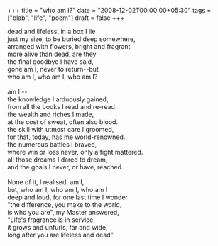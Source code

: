+++
title = "who am I?"
date = "2008-12-02T00:00:00+05:30"
tags = ["blab", "life", "poem"]
draft = false
+++

<p class="verse">
dead and lifeless, in a box I lie<br />
just my size, to be buried deep somewhere,<br />
arranged with flowers, bright and fragrant<br />
more alive than dead, are they<br />
the final goodbye I have said,<br />
gone am I, never to return--but<br />
who am I, who am I, who am I?<br />
<br />
am I --<br />
the knowledge I arduously gained,<br />
from all the books I read and re-read.<br />
the wealth and riches I made,<br />
at the cost of sweat, often also blood.<br />
the skill with utmost care I groomed,<br />
for that, today, has me world-renowned.<br />
the numerous battles I braved,<br />
where win or loss never, only a fight mattered.<br />
all those dreams I dared to dream,<br />
and the goals I never, or have, reached.<br />
<br />
None of it, I realised, am I,<br />
but, who am I, who am I, who am I<br />
deep and loud, for one last time I wonder<br />
"the difference, you make to the world,<br />
is who you are", my Master answered,<br />
"Life's fragrance is in service,<br />
it grows and unfurls, far and wide,<br />
long after you are lifeless and dead"<br />
</p>
